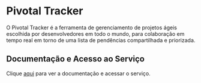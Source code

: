 # Pivotal Tracker

O Pivotal Tracker é a ferramenta de gerenciamento de projetos ágeis escolhida por desenvolvedores em todo o mundo, para colaboração em tempo real em torno de uma lista de pendências compartilhada e priorizada.

## Documentação e Acesso ao Serviço

Clique [aqui](https://www.pivotaltracker.com) para ver a documentação e acessar o serviço.
